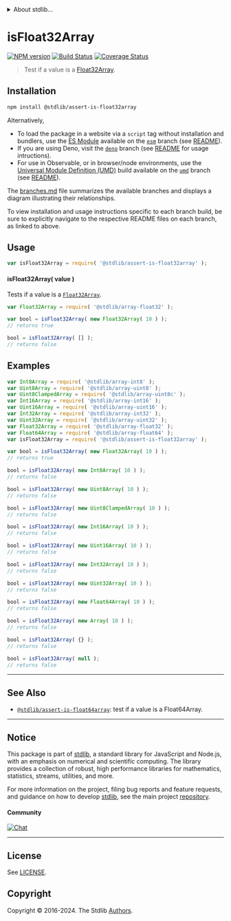 <!--

@license Apache-2.0

Copyright (c) 2018 The Stdlib Authors.

Licensed under the Apache License, Version 2.0 (the "License");
you may not use this file except in compliance with the License.
You may obtain a copy of the License at

   http://www.apache.org/licenses/LICENSE-2.0

Unless required by applicable law or agreed to in writing, software
distributed under the License is distributed on an "AS IS" BASIS,
WITHOUT WARRANTIES OR CONDITIONS OF ANY KIND, either express or implied.
See the License for the specific language governing permissions and
limitations under the License.

-->


<details>
  <summary>
    About stdlib...
  </summary>
  <p>We believe in a future in which the web is a preferred environment for numerical computation. To help realize this future, we've built stdlib. stdlib is a standard library, with an emphasis on numerical and scientific computation, written in JavaScript (and C) for execution in browsers and in Node.js.</p>
  <p>The library is fully decomposable, being architected in such a way that you can swap out and mix and match APIs and functionality to cater to your exact preferences and use cases.</p>
  <p>When you use stdlib, you can be absolutely certain that you are using the most thorough, rigorous, well-written, studied, documented, tested, measured, and high-quality code out there.</p>
  <p>To join us in bringing numerical computing to the web, get started by checking us out on <a href="https://github.com/stdlib-js/stdlib">GitHub</a>, and please consider <a href="https://opencollective.com/stdlib">financially supporting stdlib</a>. We greatly appreciate your continued support!</p>
</details>

# isFloat32Array

[![NPM version][npm-image]][npm-url] [![Build Status][test-image]][test-url] [![Coverage Status][coverage-image]][coverage-url] <!-- [![dependencies][dependencies-image]][dependencies-url] -->

> Test if a value is a [Float32Array][mdn-float32array].

<section class="installation">

## Installation

```bash
npm install @stdlib/assert-is-float32array
```

Alternatively,

-   To load the package in a website via a `script` tag without installation and bundlers, use the [ES Module][es-module] available on the [`esm`][esm-url] branch (see [README][esm-readme]).
-   If you are using Deno, visit the [`deno`][deno-url] branch (see [README][deno-readme] for usage intructions).
-   For use in Observable, or in browser/node environments, use the [Universal Module Definition (UMD)][umd] build available on the [`umd`][umd-url] branch (see [README][umd-readme]).

The [branches.md][branches-url] file summarizes the available branches and displays a diagram illustrating their relationships.

To view installation and usage instructions specific to each branch build, be sure to explicitly navigate to the respective README files on each branch, as linked to above.

</section>

<section class="usage">

## Usage

```javascript
var isFloat32Array = require( '@stdlib/assert-is-float32array' );
```

#### isFloat32Array( value )

Tests if a value is a [`Float32Array`][mdn-float32array].

```javascript
var Float32Array = require( '@stdlib/array-float32' );

var bool = isFloat32Array( new Float32Array( 10 ) );
// returns true

bool = isFloat32Array( [] );
// returns false
```

</section>

<!-- /.usage -->

<section class="examples">

## Examples

<!-- eslint no-undef: "error" -->

```javascript
var Int8Array = require( '@stdlib/array-int8' );
var Uint8Array = require( '@stdlib/array-uint8' );
var Uint8ClampedArray = require( '@stdlib/array-uint8c' );
var Int16Array = require( '@stdlib/array-int16' );
var Uint16Array = require( '@stdlib/array-uint16' );
var Int32Array = require( '@stdlib/array-int32' );
var Uint32Array = require( '@stdlib/array-uint32' );
var Float32Array = require( '@stdlib/array-float32' );
var Float64Array = require( '@stdlib/array-float64' );
var isFloat32Array = require( '@stdlib/assert-is-float32array' );

var bool = isFloat32Array( new Float32Array( 10 ) );
// returns true

bool = isFloat32Array( new Int8Array( 10 ) );
// returns false

bool = isFloat32Array( new Uint8Array( 10 ) );
// returns false

bool = isFloat32Array( new Uint8ClampedArray( 10 ) );
// returns false

bool = isFloat32Array( new Int16Array( 10 ) );
// returns false

bool = isFloat32Array( new Uint16Array( 10 ) );
// returns false

bool = isFloat32Array( new Int32Array( 10 ) );
// returns false

bool = isFloat32Array( new Uint32Array( 10 ) );
// returns false

bool = isFloat32Array( new Float64Array( 10 ) );
// returns false

bool = isFloat32Array( new Array( 10 ) );
// returns false

bool = isFloat32Array( {} );
// returns false

bool = isFloat32Array( null );
// returns false
```

</section>

<!-- /.examples -->

<!-- Section for related `stdlib` packages. Do not manually edit this section, as it is automatically populated. -->

<section class="related">

* * *

## See Also

-   <span class="package-name">[`@stdlib/assert-is-float64array`][@stdlib/assert/is-float64array]</span><span class="delimiter">: </span><span class="description">test if a value is a Float64Array.</span>

</section>

<!-- /.related -->

<!-- Section for all links. Make sure to keep an empty line after the `section` element and another before the `/section` close. -->


<section class="main-repo" >

* * *

## Notice

This package is part of [stdlib][stdlib], a standard library for JavaScript and Node.js, with an emphasis on numerical and scientific computing. The library provides a collection of robust, high performance libraries for mathematics, statistics, streams, utilities, and more.

For more information on the project, filing bug reports and feature requests, and guidance on how to develop [stdlib][stdlib], see the main project [repository][stdlib].

#### Community

[![Chat][chat-image]][chat-url]

---

## License

See [LICENSE][stdlib-license].


## Copyright

Copyright &copy; 2016-2024. The Stdlib [Authors][stdlib-authors].

</section>

<!-- /.stdlib -->

<!-- Section for all links. Make sure to keep an empty line after the `section` element and another before the `/section` close. -->

<section class="links">

[npm-image]: http://img.shields.io/npm/v/@stdlib/assert-is-float32array.svg
[npm-url]: https://npmjs.org/package/@stdlib/assert-is-float32array

[test-image]: https://github.com/stdlib-js/assert-is-float32array/actions/workflows/test.yml/badge.svg?branch=main
[test-url]: https://github.com/stdlib-js/assert-is-float32array/actions/workflows/test.yml?query=branch:main

[coverage-image]: https://img.shields.io/codecov/c/github/stdlib-js/assert-is-float32array/main.svg
[coverage-url]: https://codecov.io/github/stdlib-js/assert-is-float32array?branch=main

<!--

[dependencies-image]: https://img.shields.io/david/stdlib-js/assert-is-float32array.svg
[dependencies-url]: https://david-dm.org/stdlib-js/assert-is-float32array/main

-->

[chat-image]: https://img.shields.io/gitter/room/stdlib-js/stdlib.svg
[chat-url]: https://app.gitter.im/#/room/#stdlib-js_stdlib:gitter.im

[stdlib]: https://github.com/stdlib-js/stdlib

[stdlib-authors]: https://github.com/stdlib-js/stdlib/graphs/contributors

[umd]: https://github.com/umdjs/umd
[es-module]: https://developer.mozilla.org/en-US/docs/Web/JavaScript/Guide/Modules

[deno-url]: https://github.com/stdlib-js/assert-is-float32array/tree/deno
[deno-readme]: https://github.com/stdlib-js/assert-is-float32array/blob/deno/README.md
[umd-url]: https://github.com/stdlib-js/assert-is-float32array/tree/umd
[umd-readme]: https://github.com/stdlib-js/assert-is-float32array/blob/umd/README.md
[esm-url]: https://github.com/stdlib-js/assert-is-float32array/tree/esm
[esm-readme]: https://github.com/stdlib-js/assert-is-float32array/blob/esm/README.md
[branches-url]: https://github.com/stdlib-js/assert-is-float32array/blob/main/branches.md

[stdlib-license]: https://raw.githubusercontent.com/stdlib-js/assert-is-float32array/main/LICENSE

[mdn-float32array]: https://developer.mozilla.org/en-US/docs/Web/JavaScript/Reference/Global_Objects/Float32Array

<!-- <related-links> -->

[@stdlib/assert/is-float64array]: https://github.com/stdlib-js/assert-is-float64array

<!-- </related-links> -->

</section>

<!-- /.links -->
